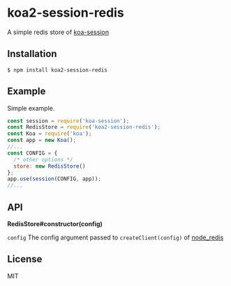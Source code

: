 # koa2-session-redis
A simple redis store of [koa-session](https://github.com/koajs/session)

## Installation

```shell
$ npm install koa2-session-redis
```

## Example

Simple example.

```js
const session = require('koa-session');
const RedisStore = require('koa2-session-redis');
const Koa = require('koa');
const app = new Koa();
//...
const CONFIG = {
  /* other options */
  store: new RedisStore()
};
app.use(session(CONFIG, app));
//...
```

## API

**RedisStore#constructor(config)**

`config` The config argument passed to `createClient(config)` of [node_redis](https://github.com/NodeRedis/node_redis)

## License

MIT